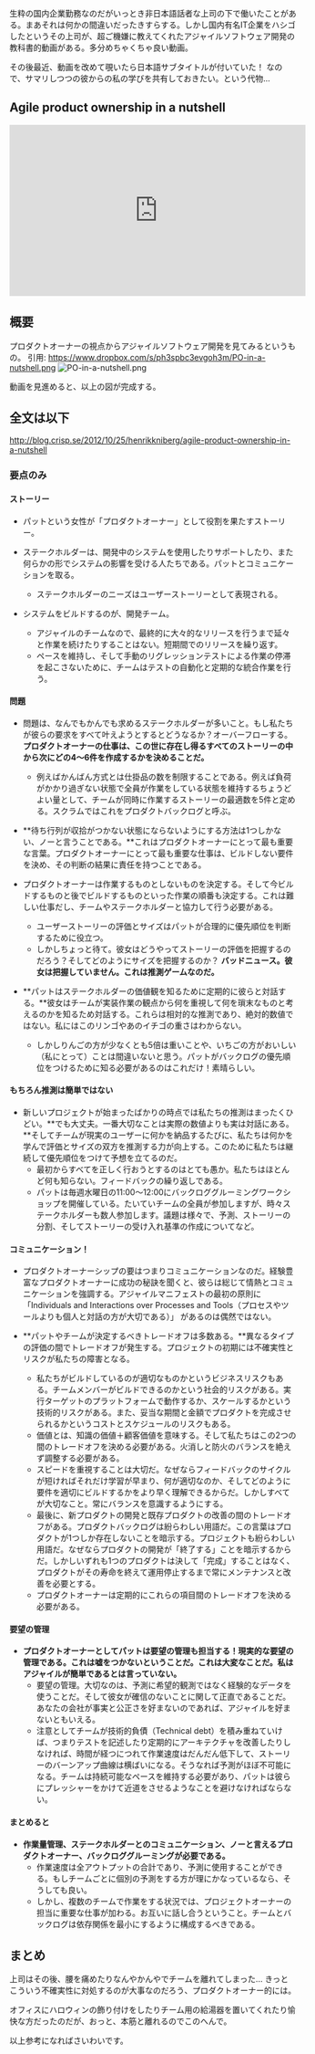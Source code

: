 生粋の国内企業勤務なのだがいっとき非日本語話者な上司の下で働いたことがある。まあそれは何かの間違いだったきすらする。しかし国内有名IT企業をハシゴしたというその上司が、超ご機嫌に教えてくれたアジャイルソフトウェア開発の教科書的動画がある。多分めちゃくちゃ良い動画。

その後最近、動画を改めて覗いたら日本語サブタイトルが付いていた！ なので、サマリしつつの彼からの私の学びを共有しておきたい。という代物...

## Agile product ownership in a nutshell

<iframe width="520" height="300" src="https://www.youtube.com/embed/oAY83nu5FOg" title="YouTube video player" frameborder="0" allow="accelerometer; autoplay; clipboard-write; encrypted-media; gyroscope; picture-in-picture" allowfullscreen></iframe>


## 概要

プロダクトオーナーの視点からアジャイルソフトウェア開発を見てみるというもの。
引用: https://www.dropbox.com/s/ph3spbc3evgoh3m/PO-in-a-nutshell.png
![PO-in-a-nutshell.png](https://qiita-image-store.s3.ap-northeast-1.amazonaws.com/0/93824/6f654400-ff56-d681-58e5-7dc4a95e82d8.png)

動画を見進めると、以上の図が完成する。


## 全文は以下

http://blog.crisp.se/2012/10/25/henrikkniberg/agile-product-ownership-in-a-nutshell


### 要点のみ
#### ストーリー
- パットという女性が「プロダクトオーナー」として役割を果たすストーリー。
- ステークホルダーは、開発中のシステムを使用したりサポートしたり、また何らかの形でシステムの影響を受ける人たちである。パットとコミュニケーションを取る。
    - ステークホルダーのニーズはユーザーストーリーとして表現される。

- システムをビルドするのが、開発チーム。
    - アジャイルのチームなので、最終的に大々的なリリースを行うまで延々と作業を続けたりすることはない。短期間でのリリースを繰り返す。
    - ペースを維持し、そして手動のリグレッションテストによる作業の停滞を起こさないために、チームはテストの自動化と定期的な統合作業を行う。

#### 問題
- 問題は、なんでもかんでも求めるステークホルダーが多いこと。もし私たちが彼らの要求をすべて叶えようとするとどうなるか？オーバーフローする。**プロダクトオーナーの仕事は、この世に存在し得るすべてのストーリーの中から次にどの4～6件を作成するかを決めることだ。**
    - 例えばかんばん方式とは仕掛品の数を制限することである。例えば負荷がかかり過ぎない状態で全員が作業をしている状態を維持するちょうどよい量として、チームが同時に作業するストーリーの最適数を5件と定める。スクラムではこれをプロダクトバックログと呼ぶ。

- **待ち行列が収拾がつかない状態にならないようにする方法は1つしかない、ノーと言うことである。**これはプロダクトオーナーにとって最も重要な言葉。プロダクトオーナーにとって最も重要な仕事は、ビルドしない要件を決め、その判断の結果に責任を持つことである。

- プロダクトオーナーは作業するものとしないものを決定する。そして今ビルドするものと後でビルドするものといった作業の順番も決定する。これは難しい仕事だし、チームやステークホルダーと協力して行う必要がある。 
    - ユーザーストーリーの評価とサイズはパットが合理的に優先順位を判断するために役立つ。
    - しかしちょっと待て。彼女はどうやってストーリーの評価を把握するのだろう？そしてどのようにサイズを把握するのか？ **バッドニュース。彼女は把握していません。これは推測ゲームなのだ。**
- **パットはステークホルダーの価値観を知るために定期的に彼らと対話する。**彼女はチームが実装作業の観点から何を重視して何を瑣末なものと考えるのかを知るため対話する。これらは相対的な推測であり、絶対的数値ではない。私にはこのリンゴやあのイチゴの重さはわからない。
    - しかしりんごの方が少なくとも5倍は重いことや、いちごの方がおいしい（私にとって）ことは間違いないと思う。パットがバックログの優先順位をつけるために知る必要があるのはこれだけ！素晴らしい。

#### もちろん推測は簡単ではない
- 新しいプロジェクトが始まったばかりの時点では私たちの推測はまったくひどい。**でも大丈夫。一番大切なことは実際の数値よりも実は対話にある。**そしてチームが現実のユーザーに何かを納品するたびに、私たちは何かを学んで評価とサイズの双方を推測する力が向上する。このために私たちは継続して優先順位をつけて予想を立てるのだ。
    - 最初からすべてを正しく行おうとするのはとても愚か。私たちはほとんど何も知らない。フィードバックの繰り返しである。 
    - パットは毎週水曜日の11:00～12:00にバックロググルーミングワークショップを開催している。たいていチームの全員が参加しますが、時々ステークホルダーも数人参加します。議題は様々で、予測、ストーリーの分割、そしてストーリーの受け入れ基準の作成についてなど。

#### コミュニケーション！
- プロダクトオーナーシップの要はつまりコミュニケーションなのだ。経験豊富なプロダクトオーナーに成功の秘訣を聞くと、彼らは総じて情熱とコミュニケーションを強調する。アジャイルマニフェストの最初の原則に「Individuals and Interactions over Processes and Tools（プロセスやツールよりも個人と対話の方が大切である）」 があるのは偶然ではない。

- **パットやチームが決定するべきトレードオフは多数ある。**異なるタイプの評価の間でトレードオフが発生する。プロジェクトの初期には不確実性とリスクが私たちの障害となる。
    - 私たちがビルドしているのが適切なものかというビジネスリスクもある。チームメンバーがビルドできるのかという社会的リスクがある。実行ターゲットのプラットフォームで動作するか、スケールするかという技術的リスクがある。また、妥当な期間と金額でプロダクトを完成させられるかというコストとスケジュールのリスクもある。
    - 価値とは、知識の価値＋顧客価値を意味する。そして私たちはこの2つの間のトレードオフを決める必要がある。火消しと防火のバランスを絶えず調整する必要がある。
    - スピードを重視することは大切だ。なぜならフィードバックのサイクルが短ければそれだけ学習が早まり、何が適切なのか、そしてどのように要件を適切にビルドするかをより早く理解できるからだ。しかしすべてが大切なこと。常にバランスを意識するようにする。
    - 最後に、新プロダクトの開発と既存プロダクトの改善の間のトレードオフがある。プロダクトバックログは紛らわしい用語だ。この言葉はプロダクトが1つしか存在しないことを暗示する。プロジェクトも紛らわしい用語だ。なぜならプロダクトの開発が「終了する」ことを暗示するからだ。しかしいずれも1つのプロダクトは決して「完成」することはなく、プロダクトがその寿命を終えて運用停止するまで常にメンテナンスと改善を必要とする。
    - プロダクトオーナーは定期的にこれらの項目間のトレードオフを決める必要がある。
    
#### 要望の管理
- **プロダクトオーナーとしてパットは要望の管理も担当する！現実的な要望の管理である。これは嘘をつかないということだ。これは大変なことだ。私はアジャイルが簡単であるとは言っていない。**
    - 要望の管理。大切なのは、予測に希望的観測ではなく経験的なデータを使うことだ。そして彼女が確信のないことに関して正直であることだ。あなたの会社が事実と公正さを好まないのであれば、アジャイルを好まないともいえる。
    - 注意としてチームが技術的負債（Technical debt）を積み重ねていけば、つまりテストを記述したり定期的にアーキテクチャを改善したりしなければ、時間が経つにつれて作業速度はだんだん低下して、ストーリーのバーンアップ曲線は横ばいになる。そうなれば予測がほぼ不可能になる。チームは持続可能なペースを維持する必要があり、パットは彼らにプレッシャーをかけて近道をさせるようなことを避けなければならない。

#### まとめると
- **作業量管理、ステークホルダーとのコミュニケーション、ノーと言えるプロダクトオーナー、バックロググルーミングが必要である。**
    - 作業速度は全アウトプットの合計であり、予測に使用することができる。もしチームごとに個別の予測をする方が理にかなっているなら、そうしても良い。
    - しかし、複数のチームで作業をする状況では、プロジェクトオーナーの担当に重要な仕事が加わる。お互いに話し合うということ。チームとバックログは依存関係を最小にするように構成するべきである。



## まとめ

上司はその後、腰を痛めたりなんやかんやでチームを離れてしまった...
きっとこういう不確実性に対処するのが大事なのだろう、プロダクトオーナー的には。

オフィスにハロウィンの飾り付けをしたりチーム用の給湯器を置いてくれたり愉快な方だったのだが、おっと、本筋と離れるのでこのへんで。

以上参考になればさいわいです。
